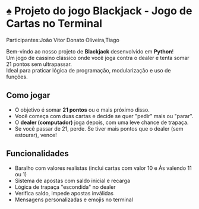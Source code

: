 # ♠️ Projeto do jogo Blackjack - Jogo de Cartas no Terminal

Participantes:João Vitor Donato Oliveira,Tiago 

Bem-vindo ao nosso projeto de **Blackjack** desenvolvido em **Python**!  
Um jogo de cassino clássico onde você joga contra o dealer e tenta somar 21 pontos sem ultrapassar.  
Ideal para praticar lógica de programação, modularização e uso de funções.

##  Como jogar

- O objetivo é somar **21 pontos** ou o mais próximo disso.
- Você começa com duas cartas e decide se quer "pedir" mais ou "parar".
- O **dealer (computador)** joga depois, com uma leve chance de trapaça. 
- Se você passar de 21, perde. Se tiver mais pontos que o dealer (sem estourar), vence!

## Funcionalidades

-  Baralho com valores realistas (inclui cartas com valor 10 e Ás valendo 11 ou 1)
-  Sistema de apostas com saldo inicial e recarga
-  Lógica de trapaça "escondida" no dealer
-  Verifica saldo, impede apostas inválidas
-  Mensagens personalizadas e emojis no terminal
